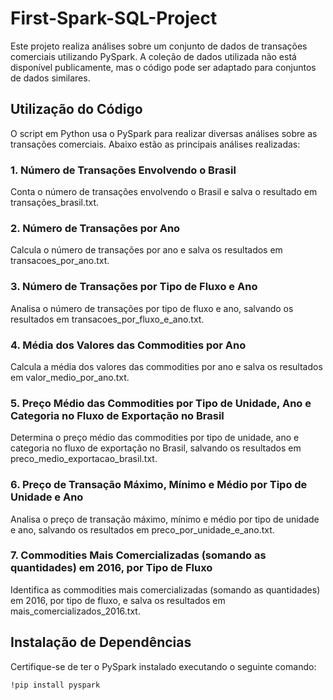 # First-Spark-SQL-Project

Este projeto realiza análises sobre um conjunto de dados de transações comerciais utilizando PySpark. A coleção de dados utilizada não está disponível publicamente, mas o código pode ser adaptado para conjuntos de dados similares.

## Utilização do Código
O script em Python usa o PySpark para realizar diversas análises sobre as transações comerciais. Abaixo estão as principais análises realizadas:

### 1. Número de Transações Envolvendo o Brasil
Conta o número de transações envolvendo o Brasil e salva o resultado em transações_brasil.txt.

### 2. Número de Transações por Ano
Calcula o número de transações por ano e salva os resultados em transacoes_por_ano.txt.

### 3. Número de Transações por Tipo de Fluxo e Ano
Analisa o número de transações por tipo de fluxo e ano, salvando os resultados em transacoes_por_fluxo_e_ano.txt.

### 4. Média dos Valores das Commodities por Ano
Calcula a média dos valores das commodities por ano e salva os resultados em valor_medio_por_ano.txt.

### 5. Preço Médio das Commodities por Tipo de Unidade, Ano e Categoria no Fluxo de Exportação no Brasil
Determina o preço médio das commodities por tipo de unidade, ano e categoria no fluxo de exportação no Brasil, salvando os resultados em preco_medio_exportacao_brasil.txt.

### 6. Preço de Transação Máximo, Mínimo e Médio por Tipo de Unidade e Ano
Analisa o preço de transação máximo, mínimo e médio por tipo de unidade e ano, salvando os resultados em preco_por_unidade_e_ano.txt.

### 7. Commodities Mais Comercializadas (somando as quantidades) em 2016, por Tipo de Fluxo
Identifica as commodities mais comercializadas (somando as quantidades) em 2016, por tipo de fluxo, e salva os resultados em mais_comercializados_2016.txt.

## Instalação de Dependências

Certifique-se de ter o PySpark instalado executando o seguinte comando:

```bash
!pip install pyspark
